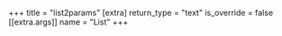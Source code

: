 +++
title = "list2params"
[extra]
return_type = "text"
is_override = false
[[extra.args]]
name = "List"
+++